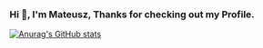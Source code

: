 ### Hi 👋, I'm Mateusz, Thanks for checking out my Profile.

[![Anurag's GitHub stats](https://github-readme-stats.vercel.app/api?MateuszKomasara=anuraghazra)](https://github.com/anuraghazra/github-readme-stats)
<!--
**MateuszKomasara/MateuszKomasara** is a ✨ _special_ ✨ repository because its `README.md` (this file) appears on your GitHub profile.

Here are some ideas to get you started:

- 🔭 I’m currently working on ...
- 🌱 I’m currently learning ...
- 👯 I’m looking to collaborate on ...
- 🤔 I’m looking for help with ...
- 💬 Ask me about ...
- 📫 How to reach me: ...
- 😄 Pronouns: ...
- ⚡ Fun fact: ...
-->
